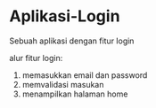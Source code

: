 # Aplikasi-Login
Sebuah aplikasi dengan fitur login

alur fitur login:
1. memasukkan email dan password
2. memvalidasi masukan
3. menampilkan halaman home
